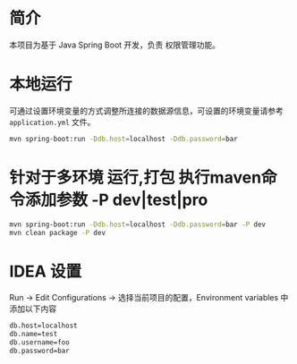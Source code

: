 # 简介
本项目为基于 Java Spring Boot 开发，负责 权限管理功能。

# 本地运行
可通过设置环境变量的方式调整所连接的数据源信息，可设置的环境变量请参考 `application.yml` 文件。
```bash
mvn spring-boot:run -Ddb.host=localhost -Ddb.password=bar
```
# 针对于多环境 运行,打包 执行maven命令添加参数 -P dev|test|pro
```bash
mvn spring-boot:run -Ddb.host=localhost -Ddb.password=bar -P dev
mvn clean package -P dev
```
# IDEA 设置
Run -> Edit Configurations -> 选择当前项目的配置，Environment variables 中添加以下内容
```bash
db.host=localhost
db.name=test
db.username=foo
db.password=bar
```
